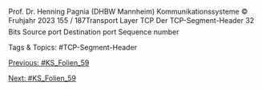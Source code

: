 Prof. Dr. Henning Pagnia (DHBW Mannheim) Kommunikationssysteme © Fruhjahr 2023 155 / 187Transport Layer TCP
Der TCP-Segment-Header
32 Bits
Source port Destination port
Sequence number

   Tags & Topics:
   #TCP-Segment-Header

[Previous: #KS_Folien_59](KS_Folien_59.md)

[Next: #KS_Folien_59](KS_Folien_59.md)